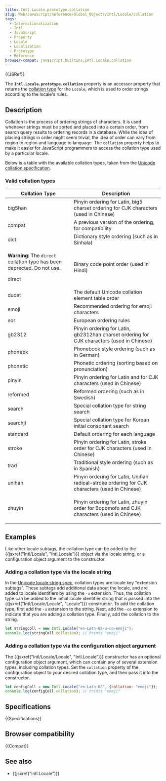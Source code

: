 ```yaml
---
title: Intl.Locale.prototype.collation
slug: Web/JavaScript/Reference/Global_Objects/Intl/Locale/collation
tags:
  - Internationalization
  - Intl
  - JavaScript
  - Property
  - Locale
  - Localization
  - Prototype
  - Reference
browser-compat: javascript.builtins.Intl.Locale.collation
---
```

{{JSRef}}

The **`Intl.Locale.prototype.collation`** property is an accessor property that
returns the
[collation type](https://www.unicode.org/reports/tr35/tr35-collation.html#CLDR_Collation)
for the `Locale`, which is used to order strings according to the locale's
rules.

## Description

Collation is the process of ordering strings of characters. It is used whenever
strings must be sorted and placed into a certain order, from search query
results to ordering records in a database. While the idea of placing strings in
order might seem trivial, the idea of order can vary from region to region and
language to language. The `collation` property helps to make it easier for
JavaScript programmers to access the collation type used by a particular locale.

Below is a table with the available collation types, taken from the
[Unicode collation specification](https://github.com/unicode-org/cldr/blob/2dd06669d833823e26872f249aa304bc9d9d2a90/common/bcp47/collation.xml).

### Valid collation types

<table class="standard-table"><thead><tr><th scope="col">Collation Type</th><th scope="col">Description</th></tr></thead><tbody><tr><td>big5han</td><td>Pinyin ordering for Latin, big5 charset ordering for CJK characters (used in Chinese)</td></tr><tr><td>compat</td><td>A previous version of the ordering, for compatibility</td></tr><tr><td>dict</td><td>Dictionary style ordering (such as in Sinhala)</td></tr><tr><td><div class="notecard warning"><p><strong>Warning:</strong> The <code>direct</code> collation type has been deprected. Do not use.</p></div><p>direct</p></td><td>Binary code point order (used in Hindi)</td></tr><tr><td>ducet</td><td>The default Unicode collation element table order</td></tr><tr><td>emoji</td><td>Recommended ordering for emoji characters</td></tr><tr><td>eor</td><td>European ordering rules</td></tr><tr><td>gb2312</td><td>Pinyin ordering for Latin, gb2312han charset ordering for CJK characters (used in Chinese)</td></tr><tr><td>phonebk</td><td>Phonebook style ordering (such as in German)</td></tr><tr><td>phonetic</td><td>Phonetic ordering (sorting based on pronunciation)</td></tr><tr><td>pinyin</td><td>Pinyin ordering for Latin and for CJK characters (used in Chinese)</td></tr><tr><td>reformed</td><td>Reformed ordering (such as in Swedish)</td></tr><tr><td>search</td><td>Special collation type for string search</td></tr><tr><td>searchjl</td><td>Special collation type for Korean initial consonant search</td></tr><tr><td>standard</td><td>Default ordering for each language</td></tr><tr><td>stroke</td><td>Pinyin ordering for Latin, stroke order for CJK characters (used in Chinese)</td></tr><tr><td>trad</td><td>Traditional style ordering (such as in Spanish)</td></tr><tr><td>unihan</td><td>Pinyin ordering for Latin, Unihan radical-stroke ordering for CJK characters (used in Chinese)</td></tr><tr><td>zhuyin</td><td><p>Pinyin ordering for Latin, zhuyin order for Bopomofo and CJK characters (used in Chinese)</p></td></tr></tbody></table>

## Examples

Like other locale subtags, the collation type can be added to the
{{jsxref("Intl/Locale", "Intl.Locale")}} object via the locale
string, or a configuration object argument to the constructor.

### Adding a collation type via the locale string

In the [Unicode locale string spec](https://www.unicode.org/reports/tr35/),
collation types are locale key "extension subtags". These subtags add additional
data about the locale, and are added to locale identifiers by using the `-u`
extension. Thus, the collation type can be added to the initial locale
identifier string that is passed into the
{{jsxref("Intl/Locale/Locale", "Locale")}} constructor. To add the
collation type, first add the `-u` extension to the string. Next, add the `-co`
extension to indicate that you are adding a collation type. Finally, add the
collation to the string.

```js
let stringColl = new Intl.Locale("en-Latn-US-u-co-emoji");
console.log(stringColl.collation); // Prints "emoji"
```

### Adding a collation type via the configuration object argument

The {{jsxref("Intl/Locale/Locale", "Intl.Locale")}} constructor
has an optional configuration object argument, which can contain any of several
extension types, including collation types. Set the `collation` property of the
configuration object to your desired collation type, and then pass it into the
constructor.

```js
let configColl = new Intl.Locale("en-Latn-US", {collation: "emoji"});
console.log(configColl.collation); // Prints "emoji"
```

## Specifications

{{Specifications}}

## Browser compatibility

{{Compat}}

## See also

*   {{jsxref("Intl.Locale")}}
